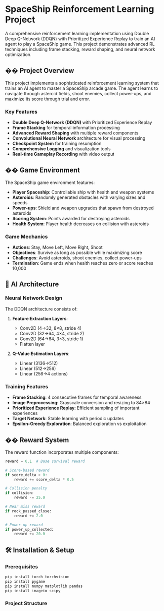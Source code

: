 # SpaceShip Reinforcement Learning Project

A comprehensive reinforcement learning implementation using Double Deep Q-Network (DDQN) with Prioritized Experience Replay to train an AI agent to play a SpaceShip game. This project demonstrates advanced RL techniques including frame stacking, reward shaping, and neural network optimization.

## �� Project Overview

This project implements a sophisticated reinforcement learning system that trains an AI agent to master a SpaceShip arcade game. The agent learns to navigate through asteroid fields, shoot enemies, collect power-ups, and maximize its score through trial and error.

### Key Features

- **Double Deep Q-Network (DDQN)** with Prioritized Experience Replay
- **Frame Stacking** for temporal information processing
- **Advanced Reward Shaping** with multiple reward components
- **Convolutional Neural Network** architecture for visual processing
- **Checkpoint System** for training resumption
- **Comprehensive Logging** and visualization tools
- **Real-time Gameplay Recording** with video output

## �� Game Environment

The SpaceShip game environment features:

- **Player Spaceship**: Controllable ship with health and weapon systems
- **Asteroids**: Randomly generated obstacles with varying sizes and speeds
- **Power-ups**: Shield and weapon upgrades that spawn from destroyed asteroids
- **Scoring System**: Points awarded for destroying asteroids
- **Health System**: Player health decreases on collision with asteroids

### Game Mechanics

- **Actions**: Stay, Move Left, Move Right, Shoot
- **Objectives**: Survive as long as possible while maximizing score
- **Challenges**: Avoid asteroids, shoot enemies, collect power-ups
- **Termination**: Game ends when health reaches zero or score reaches 10,000

## 🧠 AI Architecture

### Neural Network Design

The DDQN architecture consists of:

1. **Feature Extraction Layers**:
   - Conv2D (4→32, 8×8, stride 4)
   - Conv2D (32→64, 4×4, stride 2)
   - Conv2D (64→64, 3×3, stride 1)
   - Flatten layer

2. **Q-Value Estimation Layers**:
   - Linear (3136→512)
   - Linear (512→256)
   - Linear (256→4 actions)

### Training Features

- **Frame Stacking**: 4 consecutive frames for temporal awareness
- **Image Preprocessing**: Grayscale conversion and resizing to 84×84
- **Prioritized Experience Replay**: Efficient sampling of important experiences
- **Target Network**: Stable learning with periodic updates
- **Epsilon-Greedy Exploration**: Balanced exploration vs exploitation

## �� Reward System

The reward function incorporates multiple components:

```python
reward = 0.1  # Base survival reward

# Score-based reward
if score_delta > 0:
    reward += score_delta * 0.5

# Collision penalty
if collision:
    reward -= 25.0

# Near miss reward
if rock_passed_close:
    reward += 2.0

# Power-up reward
if power_up_collected:
    reward += 20.0
```

## 🛠️ Installation & Setup

### Prerequisites

```bash
pip install torch torchvision
pip install pygame
pip install numpy matplotlib pandas
pip install imageio scipy
```

### Project Structure
